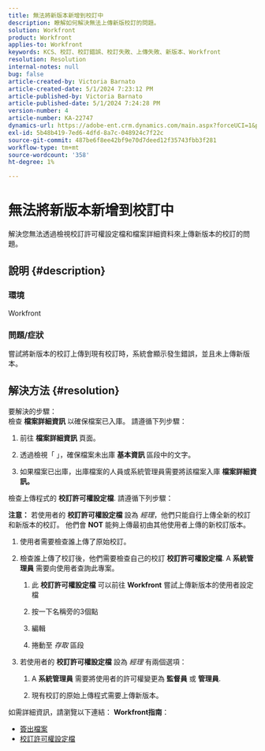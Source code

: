 ```yaml
---
title: 無法將新版本新增到校訂中
description: 瞭解如何解決無法上傳新版校訂的問題。
solution: Workfront
product: Workfront
applies-to: Workfront
keywords: KCS、校訂、校訂錯誤、校訂失敗、上傳失敗、新版本、Workfront
resolution: Resolution
internal-notes: null
bug: false
article-created-by: Victoria Barnato
article-created-date: 5/1/2024 7:23:12 PM
article-published-by: Victoria Barnato
article-published-date: 5/1/2024 7:24:28 PM
version-number: 4
article-number: KA-22747
dynamics-url: https://adobe-ent.crm.dynamics.com/main.aspx?forceUCI=1&pagetype=entityrecord&etn=knowledgearticle&id=e55ddd3a-f007-ef11-9f89-000d3a372703
exl-id: 5b48b419-7ed6-4dfd-8a7c-048924c7f22c
source-git-commit: 487be6f8ee42bf9e70d7deed12f35743fbb3f281
workflow-type: tm+mt
source-wordcount: '358'
ht-degree: 1%

---
```


# 無法將新版本新增到校訂中


解決您無法透過檢視校訂許可權設定檔和檔案詳細資料來上傳新版本的校訂的問題。

## 說明 {#description}


### <b>環境</b>

Workfront



### <b>問題/症狀</b>

嘗試將新版本的校訂上傳到現有校訂時，系統會顯示發生錯誤，並且未上傳新版本。


## 解決方法 {#resolution}

要解決的步驟：<br>
檢查 <b>檔案詳細資訊</b> 以確保檔案已入庫。 請遵循下列步驟：

1. 前往 <b>檔案詳細資訊</b> 頁面。


2. 透過檢視「 」，確保檔案未出庫 <b>基本資訊</b> 區段中的文字。


3. 如果檔案已出庫，出庫檔案的人員或系統管理員需要將該檔案入庫 <b>檔案詳細資訊。</b>




檢查上傳程式的 <b>校訂許可權設定檔</b>. 請遵循下列步驟：

<b>注意：</b> 若使用者的 <b>校訂許可權設定檔</b> 設為 *經理*，他們只能自行上傳全新的校訂和新版本的校訂。 他們會 <b>NOT</b> 能夠上傳最初由其他使用者上傳的新校訂版本。

1. 使用者需要檢查誰上傳了原始校訂。


2. 檢查誰上傳了校訂後，他們需要檢查自己的校訂 <b>校訂許可權設定檔</b>. A <b>系統管理員</b> 需要向使用者查詢此專案。

   1. 此 <b>校訂許可權設定檔</b> 可以前往 <b>Workfront</b> 嘗試上傳新版本的使用者設定檔


   2. 按一下名稱旁的3個點


   3. 編輯


   4. 捲動至 *存取* 區段


3. 若使用者的 <b>校訂許可權設定檔</b> 設為 *經理* 有兩個選項：

   1. A <b>系統管理員</b> 需要將使用者的許可權變更為 <b>監督員</b> 或 <b>管理員</b>.


   2. 現有校訂的原始上傳程式需要上傳新版本。




如需詳細資訊，請瀏覽以下連結： <b>Workfront指南</b>：

- [簽出檔案](https://experienceleague.adobe.com/docs/workfront/using/documents/manage-documents/check-out-documents.html)
- [校訂許可權設定檔](https://experienceleague.adobe.com/docs/workfront/using/review-and-approve-work/proofing/proofing-overview/permission-profiles.html)
